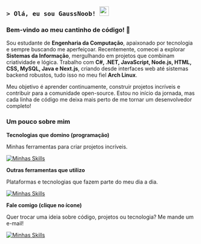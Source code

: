 [github]: https://github.com/GaussNoob
[gmail]: mailto:galvaoloureiro15@gmail.com

### <samp>> Olá, eu sou GaussNoob! <img src="https://media.giphy.com/media/mGcNjsfWAjY5AEZNw6/giphy.gif" width="25"> </samp>

### Bem-vindo ao meu cantinho de código! 🚀

Sou estudante de **Engenharia da Computação**, apaixonado por tecnologia e sempre buscando me aperfeiçoar. Recentemente, comecei a explorar **Sistemas da Informação**, mergulhando em projetos que combinam criatividade e lógica. Trabalho com **C#, .NET, JavaScript, Node.js, HTML, CSS, MySQL, Java e Next.js**, criando desde interfaces web até sistemas backend robustos, tudo isso no meu fiel **Arch Linux**.

Meu objetivo é aprender continuamente, construir projetos incríveis e contribuir para a comunidade open-source. Estou no início da jornada, mas cada linha de código me deixa mais perto de me tornar um desenvolvedor completo!

### Um pouco sobre mim

**Tecnologias que domino (programação)**

Minhas ferramentas para criar projetos incríveis.

[![Minhas Skills](https://skillicons.dev/icons?i=cs,dotnet,js,nodejs,html,css,mysql,java,nextjs)](#)

**Outras ferramentas que utilizo**

Plataformas e tecnologias que fazem parte do meu dia a dia.

[![Minhas Skills](https://skillicons.dev/icons?i=arch,linux,git,vscode,mysql)](#)

**Fale comigo (clique no ícone)**

Quer trocar uma ideia sobre código, projetos ou tecnologia? Me mande um e-mail!

[![Minhas Skills](https://skillicons.dev/icons?i=gmail)][gmail]

